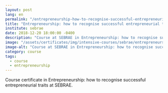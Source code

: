 ```yaml
---
layout: post
lang: en
permalink: "/entrepreneurship-how-to-recognise-successful-entrepreneurial-traits"
title: "Entrepreneurship: how to recognise successful entrepreneurial traits"
institute: sebrae
date: 2018-12-20 18:00:00 -0400
description: "Course at SEBRAE in Entrepreneurship: how to recognise successful entrepreneurial traits."
image: "/assets/certificates/img/intensive-courses/sebrae/entrepreneurship-how-to-recognise-successful-entrepreneurial-traits.jpg"
image-alt: "Course at SEBRAE in Entrepreneurship: how to recognise successful entrepreneurial traits certificate."
category: course
tags:
  - course
  - entrepreneurship
---
```


Course certificate in Entrepreneurship: how to recognise successful entrepreneurial traits at SEBRAE.
